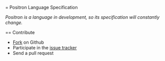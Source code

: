 = Positron Language Specification

_Positron is a language in development, so its specification will constantly change._

== Contribute

* [Fork](http://www.github.com/positron-lang/spec) on Github
* Participate in the [issue tracker](https://github.com/positron-lang/spec/issues)
* Send a pull request
